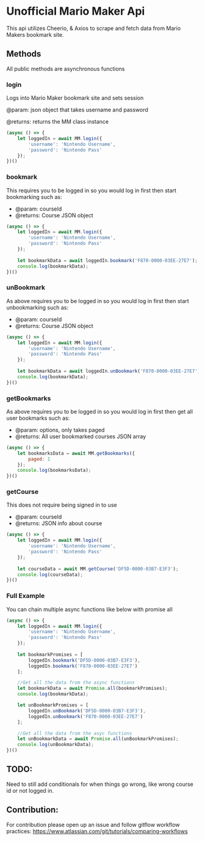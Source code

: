 # Unofficial Mario Maker Api
This api utilizes Cheerio, & Axios to scrape and fetch data from Mario Makers bookmark site.

## Methods
All public methods are asynchronous functions

### login
Logs into Mario Maker bookmark site and sets session


@param: json object that takes username and password

@returns: returns the MM class instance

```js
(async () => {
    let loggedIn = await MM.login({
        'username': 'Nintendo Username',
        'password': 'Nintendo Pass'
    });
})()
```

### bookmark
This requires you to be logged in so you would log in first then start bookmarking such as:


* @param: courseId
* @returns: Course JSON object

```js
(async () => {
    let loggedIn = await MM.login({
        'username': 'Nintendo Username',
        'password': 'Nintendo Pass'
    });
    
    let bookmarkData = await loggedIn.bookmark('F870-0000-03EE-27E7');
    console.log(bookmarkData);
})()
```

### unBookmark
As above requires you to be logged in so you would log in first then start unbookmarking such as:


* @param: courseId
* @returns: Course JSON object

```js
(async () => {
    let loggedIn = await MM.login({
        'username': 'Nintendo Username',
        'password': 'Nintendo Pass'
    });
    
    let bookmarkData = await loggedIn.unBookmark('F870-0000-03EE-27E7');
    console.log(bookmarkData);
})()
```

### getBookmarks
As above requires you to be logged in so you would log in first then get all user bookmarks such as:


* @param: options, only takes paged
* @returns: All user bookmarked courses JSON array

```js
(async () => {
    let bookmarksData = await MM.getBookmarks({
        paged: 1
    });
    console.log(bookmarksData);
})()
```

### getCourse
This does not require being signed in to use


* @param: courseId
* @returns: JSON info about course

```js
(async () => {
    let loggedIn = await MM.login({
        'username': 'Nintendo Username',
        'password': 'Nintendo Pass'
    });
    
    let courseData = await MM.getCourse('DF5D-0000-03B7-E3F3');
    console.log(courseData);
})()
```

### Full Example
You can chain multiple async functions like below with promise all

```js
(async () => {
    let loggedIn = await MM.login({
        'username': 'Nintendo Username',
        'password': 'Nintendo Pass'
    });
    
    let bookmarkPromises = [
        loggedIn.bookmark('DF5D-0000-03B7-E3F3'),
        loggedIn.bookmark('F870-0000-03EE-27E7')
    ];

    //Get all the data from the async functions
    let bookmarkData = await Promise.all(bookmarkPromises);
    console.log(bookmarkData);

    let unBookmarkPromises = [
        loggedIn.unBookmark('DF5D-0000-03B7-E3F3'),
        loggedIn.unBookmark('F870-0000-03EE-27E7')
    ];

    //Get all the data from the asyc functions
    let unBookmarkData = await Promise.all(unBookmarkPromises);
    console.log(unBookmarkData);
})()
```

## TODO:
Need to still add conditionals for when things go wrong, like wrong course id or not logged in.

## Contribution:
For contribution please open up an issue and follow gitflow workflow practices: https://www.atlassian.com/git/tutorials/comparing-workflows